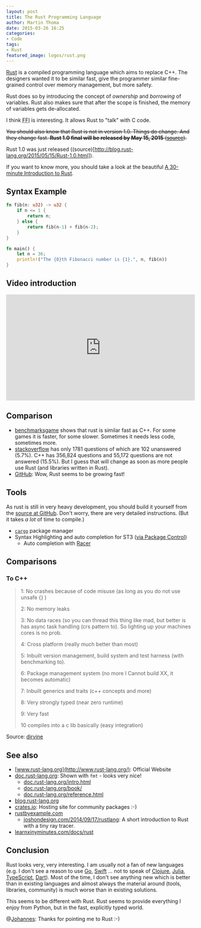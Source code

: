 ```yaml
---
layout: post
title: The Rust Programming Language
author: Martin Thoma
date: 2015-03-26 16:25
categories:
- Code
tags:
- Rust
featured_image: logos/rust.png
---
```


[Rust](https://en.wikipedia.org/wiki/Rust_(programming_language)) is a compiled
programming language which aims to replace C++. The designers wanted it to be
similar fast, give the programmer similar fine-grained control over memory
management, but more safety.

Rust does so by introducing the concept of *ownership* and *borrowing* of
variables. Rust also makes sure that after the scope is finished, the memory
of variables gets de-allocated.

I think <abbr title="Foreign Function Interface">FFI</abbr> is interesting. It
allows Rust to "talk" with C code.

~~You should also know that Rust is not in version 1.0. Things do change. And
they change fast. **Rust 1.0 final will be released by May 15, 2015** ([source](http://blog.rust-lang.org/2015/02/13/Final-1.0-timeline.html)).~~

Rust 1.0 was just released ((source)[http://blog.rust-lang.org/2015/05/15/Rust-1.0.html]).

If you want to know more, you should take a look at the beautiful
[A 30-minute Introduction to Rust](https://doc.rust-lang.org/intro.html).


## Syntax Example

```rust
fn fib(n: u32) -> u32 {
    if n <= 1 {
        return n;
    } else {
        return fib(n-1) + fib(n-2);
    }
}

fn main() {
    let n = 36;
    println!("The {0}th Fibonacci number is {1}.", n, fib(n))
}
```


## Video introduction

<iframe width="512" height="288" src="https://www.youtube-nocookie.com/embed/agzf6ftEsLU?rel=0" frameborder="0" allowfullscreen></iframe>


## Comparison

* [benchmarksgame](http://benchmarksgame.alioth.debian.org/u32/compare.php?lang=rust&lang2=gpp) shows that rust is similar fast as C++. For some games
  it is faster, for some slower. Sometimes it needs less code, sometimes more.
* [stackoverflow](http://stackoverflow.com/questions/tagged/rust?sort=votes&pageSize=50)
  has only 1781 questions of which are 102 unanswered (5.7%). C++ has 356,824
  questions and 55,172 questions are not answered (15.5%). But I guess that
  will change as soon as more people use Rust (and libraries written in Rust).
* [GitHub](http://githut.info/#Rust): Wow, Rust seems to be growing fast!


## Tools

As rust is still in very heavy development, you should build it yourself from
the [source at GitHub](https://github.com/rust-lang/rust). Don't worry, there
are very detailed instructions. (But it takes *a lot* of time to compile.)


* [`cargo`](https://github.com/rust-lang/cargo) package manager
* Syntax Highlighting and auto completion for ST3 ([via Package Control](https://packagecontrol.io/packages/Rust))
  * Auto completion with [Racer](https://github.com/phildawes/racer)

## Comparisons

### To C++

> 1: No crashes because of code misuse (as long as you do not use unsafe {} )
>
> 2: No memory leaks
>
> 3: No data races (so you can thread this thing like mad, but better is has async task handling (crs pattern to). So lighting up your machines cores is no prob.
>
> 4: Cross platform (really much better than most)
>
> 5: Inbuilt version management, build system and test harness (with benchmarking to).
>
> 6: Package management system (no more I Cannot build XX, it becomes automatic)
>
> 7: Inbuilt generics and traits (c++ concepts and more)
>
> 8: Very strongly typed (near zero runtime)
>
> 9: Very fast
>
> 10 compiles into a c lib basically (easy integration)

Source: [dirvine](https://forum.safenetwork.io/t/rust-vs-c/3216)


## See also

* [www.rust-lang.org](http://www.rust-lang.org/): Official Website
* [doc.rust-lang.org](https://doc.rust-lang.org/std/fmt/): Shown with `fmt` - looks very nice!
  * [doc.rust-lang.org/intro.html](https://doc.rust-lang.org/intro.html)
  * [doc.rust-lang.org/book/](https://doc.rust-lang.org/book/)
  * [doc.rust-lang.org/reference.html](https://doc.rust-lang.org/reference.html)
* [blog.rust-lang.org](http://blog.rust-lang.org/2015/02/13/Final-1.0-timeline.html)
* [crates.io](https://crates.io/): Hosting site for community packages :-)
* [rustbyexample.com](http://rustbyexample.com/)
  * [joshondesign.com/2014/09/17/rustlang](http://www.joshondesign.com/2014/09/17/rustlang): A short introduction to Rust with a tiny ray tracer.
* [learnxinyminutes.com/docs/rust](http://learnxinyminutes.com/docs/rust/)


## Conclusion

Rust looks very, very interesting. I am usually not a fan of new languages
(e.g. I don't see a reason to use [Go](https://en.wikipedia.org/wiki/Go_(programming_language)), [Swift](https://en.wikipedia.org/wiki/Swift_(programming_language)) ...
not to speak of [Clojure](https://en.wikipedia.org/wiki/Clojure), [Julia](https://en.wikipedia.org/wiki/Julia_(programming_language)), [TypeScript](https://en.wikipedia.org/wiki/TypeScript), [Dart](https://en.wikipedia.org/wiki/Dart_(programming_language))).
Most of the time, I don't see anything new which is better than in existing
languages and almost always the material around (tools, libraries, community)
is much worse than in existing solutions.

This seems to be different with Rust. Rust seems to provide everything I enjoy
from Python, but in the fast, explicitly typed world.

@[Johannes](http://schickling.me/): Thanks for pointing me to Rust :-)
